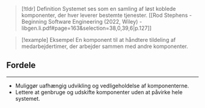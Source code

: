 > [!tldr] Definition
Systemet ses som en samling af løst koblede komponenter, der hver leverer bestemte tjenester.
[[Rod Stephens - Beginning Software Engineering (2022, Wiley) - libgen.li.pdf#page=163&selection=38,0,39,6|p.127]]

  > [!example] Eksempel
  En komponent til at håndtere tildeling af medarbejdertimer, der arbejder sammen med andre komponenter.
## Fordele
---
  - Muliggør uafhængig udvikling og vedligeholdelse af komponenterne.
  - Lettere at genbruge og udskifte komponenter uden at påvirke hele systemet.
  

